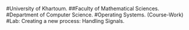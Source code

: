 #University of Khartoum.
##Faculty of Mathematical Sciences.
#Department of Computer Science.
#Operating Systems. (Course-Work)
#Lab: Creating a new process: Handling Signals.

